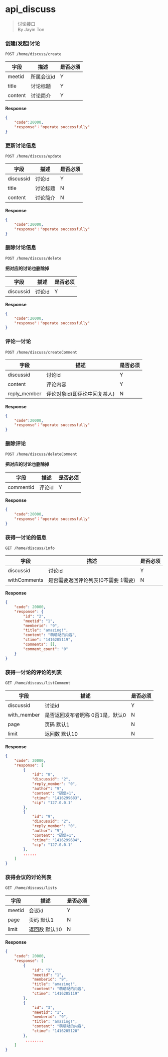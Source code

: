 api_discuss
===
> 讨论接口  
> By Jayin Ton


### 创建(发起)讨论
`POST /home/discuss/create` 

字段  |描述 |  是否必须 
------------ | -------------| -------------
meetid | 所属会议id     | Y
title|  讨论标题      | Y
content  | 讨论简介   | Y

**Response**  

```json
{
    "code":20000,
    "response"："operate successfully"
}
```


### 更新讨论信息
`POST /home/discuss/update` 

字段  |描述 |  是否必须 
------------ | -------------| -------------
discussid|  讨论id      | Y
title|  讨论标题      | N
content  | 讨论简介   | N

**Response**  

```json
{
    "code":20000,
    "response"："operate successfully"
}
```


### 删除讨论信息
`POST /home/discuss/delete` 

**把对应的讨论也删除掉**

字段  |描述 |  是否必须 
------------ | -------------| -------------
discussid|  讨论id      | Y

**Response**  

```json
{
    "code":20000,
    "response"："operate successfully"
}
```




### 评论一讨论
`POST /home/discuss/createComment` 


字段  |描述 |  是否必须 
------------ | -------------| -------------
discussid|  讨论id      | Y
content|  评论内容      | Y
reply_member|  评论对象id(即评论中回复某人)  | N


**Response**  

```json
{
    "code":20000,
    "response"："operate successfully"
}
```


### 删除评论
`POST /home/discuss/deleteComment` 

**把对应的讨论也删除掉**

字段  |描述 |  是否必须 
------------ | -------------| -------------
commentid |  评论id      | Y


**Response**  

```json
{
    "code":20000,
    "response"："operate successfully"
}
```



### 获得一讨论的信息
`GET /home/discuss/info` 


字段  |描述 |  是否必须 
------------ | -------------| -------------
discussid|  讨论id      | Y
withComments |  是否需要返回评论列表(0不需要 1需要)  | N

**Response**  

```json
{
    "code": 20000,
    "response": {
        "id": "2",
        "meetid": "1",
        "memberid": "9",
        "title": "amazing!",
        "content": "萌萌哒的内容",
        "ctime": "1416205119",
        "comments": [],
        "comment_count": "0"
    }
}
```



### 获得一讨论的评论的列表
`GET /home/discuss/listComment` 


字段  |描述 |  是否必须 
------------ | -------------| -------------
discussid|  讨论id      | Y
with_member | 是否返回发布者昵称 0否1是，默认0 |N
page |页码  默认1 |N
limit |返回数 默认10 |N


**Response**  

```json
{
    "code": 20000,
    "response": [
        {
            "id": "8",
            "discussid": "2",
            "reply_member": "0",
            "author": "9",
            "content": "碉堡+1",
            "ctime": "1416299683",
            "cip": "127.0.0.1"
        },
        {
            "id": "9",
            "discussid": "2",
            "reply_member": "0",
            "author": "9",
            "content": "碉堡+1",
            "ctime": "1416299684",
            "cip": "127.0.0.1"
        },
        ......
    ]
}
```


### 获得会议的讨论列表
`GET /home/discuss/lists` 

字段  |描述 |  是否必须 
------------ | -------------| -------------
meetid | 会议id | Y
page |页码  默认1 |N
limit |返回数 默认10 |N


**Response**  

```json
{
    "code": 20000,
    "response": [
        {
            "id": "2",
            "meetid": "1",
            "memberid": "9",
            "title": "amazing!",
            "content": "萌萌哒的内容",
            "ctime": "1416205119"
        },
        {
            "id": "3",
            "meetid": "1",
            "memberid": "9",
            "title": "amazing!",
            "content": "萌萌哒的内容",
            "ctime": "1416205120"
        },
         ........
    ]
}
```



